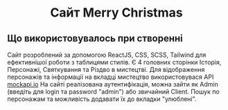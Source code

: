 <h1 align="center">Сайт Merry Christmas</a></h1>  
<h2 align="left">Що використовувалось при створенні<br></h2>
Сайт розроблений за допомогою ReactJS, CSS, SCSS, Tailwind для ефективнішої роботи з таблицями стилів. 
Є 4 головних сторінки Історія, Персонажі, Святкування та Різдво в мистецтві.
Для відображення персонажів та інформації на вкладці мистецтво використовувася API <a href="https://mockapi.io/" target="_blank">mockapi.io</a>
На сайті реалізована аутентифікація, можна зайти як Admin (введіть для login та password "admin") або звичайний Client. Пошук по персонажам та можливість додавати їх до вкладки "улюблені".
<br>
